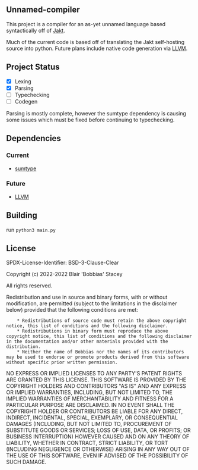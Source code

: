 ## Unnamed-compiler

This project is a compiler for an as-yet unnamed language based syntactically off of [Jakt](https://github.com/SerenityOS/jakt/).

Much of the current code is based off of translating the Jakt self-hosting source into python. Future plans include native code generation via [LLVM](https://llvm.org).

## Project Status

- [x] Lexing
- [x] Parsing
- [ ] Typechecking
- [ ] Codegen

Parsing is mostly complete, however the sumtype dependency is causing some issues which must be fixed before continuing to typechecking.

## Dependencies

### Current

* [sumtype](https://github.com/lubieowoce/sumtype)

### Future

* [LLVM](https://llvm.org/)

## Building

run `python3 main.py`

## License

SPDX-License-Identifier: BSD-3-Clause-Clear

Copyright (c) 2022-2022 Blair 'Bobbias' Stacey

All rights reserved.

Redistribution and use in source and binary forms, with or without modification, are permitted (subject to the limitations in the disclaimer below) provided that the following conditions are met:

        * Redistributions of source code must retain the above copyright notice, this list of conditions and the following disclaimer.
        * Redistributions in binary form must reproduce the above copyright notice, this list of conditions and the following disclaimer in the documentation and/or other materials provided with the distribution.
        * Neither the name of Bobbias nor the names of its contributors may be used to endorse or promote products derived from this software without specific prior written permission.

NO EXPRESS OR IMPLIED LICENSES TO ANY PARTY'S PATENT RIGHTS ARE GRANTED BY THIS LICENSE. THIS SOFTWARE IS PROVIDED BY THE COPYRIGHT HOLDERS AND CONTRIBUTORS "AS IS" AND ANY EXPRESS OR IMPLIED WARRANTIES, INCLUDING, BUT NOT LIMITED TO, THE IMPLIED WARRANTIES OF MERCHANTABILITY AND FITNESS FOR A PARTICULAR PURPOSE ARE DISCLAIMED. IN NO EVENT SHALL THE COPYRIGHT HOLDER OR CONTRIBUTORS BE LIABLE FOR ANY DIRECT, INDIRECT, INCIDENTAL, SPECIAL, EXEMPLARY, OR CONSEQUENTIAL DAMAGES (INCLUDING, BUT NOT LIMITED TO, PROCUREMENT OF SUBSTITUTE GOODS OR SERVICES; LOSS OF USE, DATA, OR PROFITS; OR BUSINESS INTERRUPTION) HOWEVER CAUSED AND ON ANY THEORY OF LIABILITY, WHETHER IN CONTRACT, STRICT LIABILITY, OR TORT (INCLUDING NEGLIGENCE OR OTHERWISE) ARISING IN ANY WAY OUT OF THE USE OF THIS SOFTWARE, EVEN IF ADVISED OF THE POSSIBILITY OF SUCH DAMAGE. 